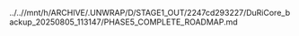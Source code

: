 ../..//mnt/h/ARCHIVE/.UNWRAP/D/STAGE1_OUT/2247cd293227/DuRiCore_backup_20250805_113147/PHASE5_COMPLETE_ROADMAP.md